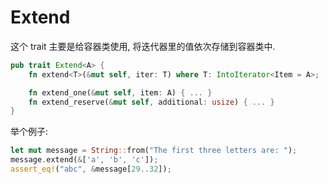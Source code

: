 
# Extend

这个 trait 主要是给容器类使用, 将迭代器里的值依次存储到容器类中.

```rust
pub trait Extend<A> {
    fn extend<T>(&mut self, iter: T) where T: IntoIterator<Item = A>;

    fn extend_one(&mut self, item: A) { ... }
    fn extend_reserve(&mut self, additional: usize) { ... }
}
```

举个例子:

```rust
let mut message = String::from("The first three letters are: ");
message.extend(&['a', 'b', 'c']);
assert_eq!("abc", &message[29..32]);
```
